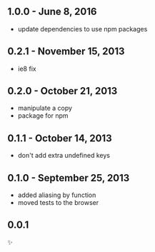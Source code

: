 1.0.0 - June 8, 2016
-------------------------
* update dependencies to use npm packages 

0.2.1 - November 15, 2013
-------------------------
* ie8 fix

0.2.0 - October 21, 2013
------------------------
* manipulate a copy
* package for npm

0.1.1 - October 14, 2013
------------------------
* don't add extra undefined keys

0.1.0 - September 25, 2013
--------------------------
* added aliasing by function
* moved tests to the browser

0.0.1
-----
:sparkles:
